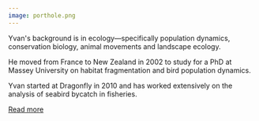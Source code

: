 ```yaml
---
image: porthole.png
---
```



Yvan's background is in ecology—specifically population dynamics,
conservation biology, animal movements and landscape ecology.

He moved from France to New Zealand in 2002 to study for a PhD at Massey
University on habitat fragmentation and bird population dynamics.

Yvan started at Dragonfly in 2010 and has worked extensively on the
analysis of seabird bycatch in fisheries.

[Read more](/people/richard-yvan.html)

